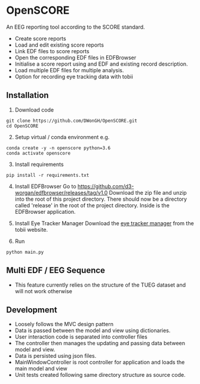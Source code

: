 # OpenSCORE
An EEG reporting tool according to the SCORE standard.

- Create score reports
- Load and edit existing score reports
- Link EDF files to score reports
- Open the corresponding EDF files in EDFBrowser
- Initialise a score report using and EDF and existing
record description.
- Load multiple EDF files for multiple analysis.
- Option for recording eye tracking data with tobii

## Installation

1. Download code
```shell script
git clone https://github.com/DWonGH/OpenSCORE.git
cd OpenSCORE
```

2. Setup virtual / conda environment e.g.
```shell script
conda create -y -n openscore python=3.6
conda activate openscore
```

3. Install requirements
```shell script
pip install -r requirements.txt
```

4. Install EDFBrowser
Go to https://github.com/d3-worgan/edfbrowser/releases/tag/v1.0
Download the zip file and unzip into the root of this project directory.
There should now be a directory called 'release' in the root of the project directory.
Inside is the EDFBrowser application.

5. Install Eye Tracker Manager
Download the [eye tracker manager](https://www.tobiipro.com/product-listing/eye-tracker-manager/#Download)
from the tobii website.

4. Run
```shell script
python main.py
```

## Multi EDF / EEG Sequence
- This feature currently relies on the structure of the TUEG dataset and
will not work otherwise

## Development
- Loosely follows the MVC design pattern
- Data is passed between the model and view using dictionaries.
- User interaction code is separated into controller files
- The controller then manages the updating and passing data between model and view.
- Data is persisted using json files.
- MainWindowController is root controller for application and loads the main model and view
- Unit tests created following same directory structure as source code.
